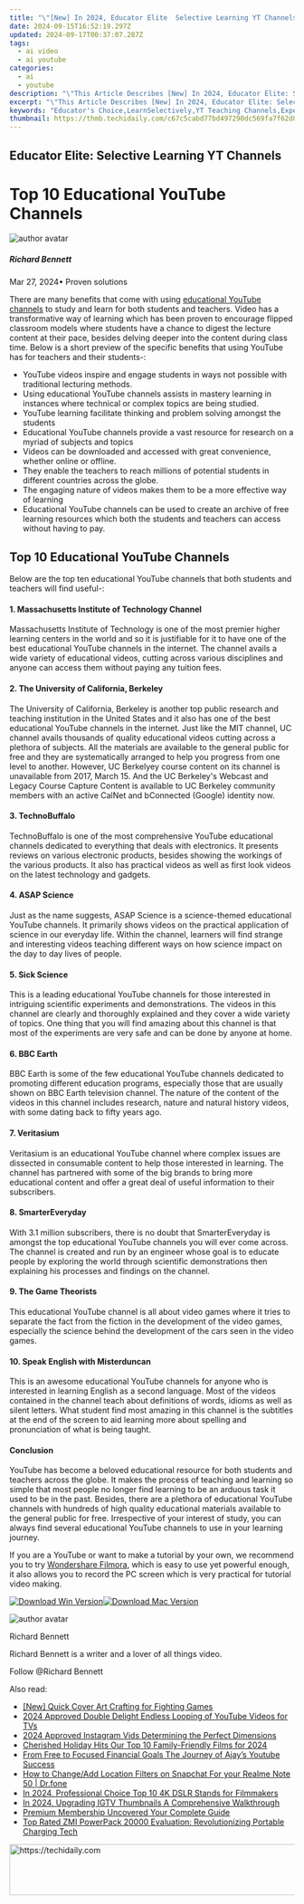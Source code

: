 ```yaml
---
title: "\"[New] In 2024, Educator Elite  Selective Learning YT Channels\""
date: 2024-09-15T16:52:19.297Z
updated: 2024-09-17T00:37:07.287Z
tags:
  - ai video
  - ai youtube
categories:
  - ai
  - youtube
description: "\"This Article Describes [New] In 2024, Educator Elite: Selective Learning YT Channels\""
excerpt: "\"This Article Describes [New] In 2024, Educator Elite: Selective Learning YT Channels\""
keywords: "Educator's Choice,LearnSelectively,YT Teaching Channels,ExpertLearning Vid,EliteEducators YT,Selective Learning Tips,Top Teachers Series"
thumbnail: https://thmb.techidaily.com/c67c5cabd77bd497290dc569fa7f62d814f0daa9ae95d19e4c91539b2a1b2dd0.jpg
---
```


## Educator Elite: Selective Learning YT Channels

# Top 10 Educational YouTube Channels

![author avatar](https://images.wondershare.com/filmora/article-images/richard-bennett.jpg)

##### Richard Bennett

 Mar 27, 2024• Proven solutions

There are many benefits that come with using [educational YouTube channels](https://tools.techidaily.com/wondershare/filmora/download/) to study and learn for both students and teachers. Video has a transformative way of learning which has been proven to encourage flipped classroom models where students have a chance to digest the lecture content at their pace, besides delving deeper into the content during class time. Below is a short preview of the specific benefits that using YouTube has for teachers and their students-:

* YouTube videos inspire and engage students in ways not possible with traditional lecturing methods.
* Using educational YouTube channels assists in mastery learning in instances where technical or complex topics are being studied.
* YouTube learning facilitate thinking and problem solving amongst the students
* Educational YouTube channels provide a vast resource for research on a myriad of subjects and topics
* Videos can be downloaded and accessed with great convenience, whether online or offline.
* They enable the teachers to reach millions of potential students in different countries across the globe.
* The engaging nature of videos makes them to be a more effective way of learning
* Educational YouTube channels can be used to create an archive of free learning resources which both the students and teachers can access without having to pay.

## Top 10 Educational YouTube Channels

Below are the top ten educational YouTube channels that both students and teachers will find useful-:

#### 1. Massachusetts Institute of Technology Channel

Massachusetts Institute of Technology is one of the most premier higher learning centers in the world and so it is justifiable for it to have one of the best educational YouTube channels in the internet. The channel avails a wide variety of educational videos, cutting across various disciplines and anyone can access them without paying any tuition fees.

#### 2. The University of California, Berkeley

The University of California, Berkeley is another top public research and teaching institution in the United States and it also has one of the best educational YouTube channels in the internet. Just like the MIT channel, UC channel avails thousands of quality educational videos cutting across a plethora of subjects. All the materials are available to the general public for free and they are systematically arranged to help you progress from one level to another. However, UC Berkelyey course content on its channel is unavailable from 2017, March 15\. And the UC Berkeley's Webcast and Legacy Course Capture Content is available to UC Berkeley community members with an active CalNet and bConnected (Google) identity now.

#### 3. TechnoBuffalo

TechnoBuffalo is one of the most comprehensive YouTube educational channels dedicated to everything that deals with electronics. It presents reviews on various electronic products, besides showing the workings of the various products. It also has practical videos as well as first look videos on the latest technology and gadgets.

#### 4. ASAP Science

Just as the name suggests, ASAP Science is a science-themed educational YouTube channels. It primarily shows videos on the practical application of science in our everyday life. Within the channel, learners will find strange and interesting videos teaching different ways on how science impact on the day to day lives of people.

#### 5. Sick Science

This is a leading educational YouTube channels for those interested in intriguing scientific experiments and demonstrations. The videos in this channel are clearly and thoroughly explained and they cover a wide variety of topics. One thing that you will find amazing about this channel is that most of the experiments are very safe and can be done by anyone at home.

#### 6. BBC Earth

BBC Earth is some of the few educational YouTube channels dedicated to promoting different education programs, especially those that are usually shown on BBC Earth television channel. The nature of the content of the videos in this channel includes research, nature and natural history videos, with some dating back to fifty years ago.

#### 7. Veritasium

Veritasium is an educational YouTube channel where complex issues are dissected in consumable content to help those interested in learning. The channel has partnered with some of the big brands to bring more educational content and offer a great deal of useful information to their subscribers.

#### 8. SmarterEveryday

With 3.1 million subscribers, there is no doubt that SmarterEveryday is amongst the top educational YouTube channels you will ever come across. The channel is created and run by an engineer whose goal is to educate people by exploring the world through scientific demonstrations then explaining his processes and findings on the channel.

#### 9. The Game Theorists

This educational YouTube channel is all about video games where it tries to separate the fact from the fiction in the development of the video games, especially the science behind the development of the cars seen in the video games.

#### 10. Speak English with Misterduncan

This is an awesome educational YouTube channels for anyone who is interested in learning English as a second language. Most of the videos contained in the channel teach about definitions of words, idioms as well as silent letters. What student find most amazing in this channel is the subtitles at the end of the screen to aid learning more about spelling and pronunciation of what is being taught.

#### Conclusion

YouTube has become a beloved educational resource for both students and teachers across the globe. It makes the process of teaching and learning so simple that most people no longer find learning to be an arduous task it used to be in the past. Besides, there are a plethora of educational YouTube channels with hundreds of high quality educational materials available to the general public for free. Irrespective of your interest of study, you can always find several educational YouTube channels to use in your learning journey.

If you are a YouTube or want to make a tutorial by your own, we recommend you to try [Wondershare Filmora](https://tools.techidaily.com/wondershare/filmora/download/), which is easy to use yet powerful enough, it also allows you to record the PC screen which is very practical for tutorial video making.

[![Download Win Version](https://images.wondershare.com/filmora/guide/download-btn-win.jpg)](https://tools.techidaily.com/wondershare/filmora/download/)[![Download Mac Version](https://images.wondershare.com/filmora/guide/download-btn-mac.jpg)](https://tools.techidaily.com/wondershare/filmora/download/)

![author avatar](https://images.wondershare.com/filmora/article-images/richard-bennett.jpg)

Richard Bennett

Richard Bennett is a writer and a lover of all things video.

Follow @Richard Bennett

<ins class="adsbygoogle"
     style="display:block"
     data-ad-format="autorelaxed"
     data-ad-client="ca-pub-7571918770474297"
     data-ad-slot="1223367746"></ins>

<ins class="adsbygoogle"
     style="display:block"
     data-ad-client="ca-pub-7571918770474297"
     data-ad-slot="8358498916"
     data-ad-format="auto"
     data-full-width-responsive="true"></ins>

<span class="atpl-alsoreadstyle">Also read:</span>
<div><ul>
<li><a href="https://youtube-web.techidaily.com/uick-cover-art-crafting-for-fighting-games/"><u>[New] Quick Cover Art Crafting for Fighting Games</u></a></li>
<li><a href="https://youtube-sure.techidaily.com/approved-double-delight-endless-looping-of-youtube-videos-for-tvs/"><u>2024 Approved Double Delight Endless Looping of YouTube Videos for TVs</u></a></li>
<li><a href="https://instagram-videos.techidaily.com/2024-approved-instagram-vids-determining-the-perfect-dimensions/"><u>2024 Approved Instagram Vids Determining the Perfect Dimensions</u></a></li>
<li><a href="https://fox-boxes.techidaily.com/cherished-holiday-hits-our-top-10-family-friendly-films-for-2024/"><u>Cherished Holiday Hits Our Top 10 Family-Friendly Films for 2024</u></a></li>
<li><a href="https://youtube-sure.techidaily.com/free-to-focused-financial-goals-the-journey-of-ajays-youtube-success/"><u>From Free to Focused Financial Goals The Journey of Ajay’s Youtube Success</u></a></li>
<li><a href="https://location-social.techidaily.com/how-to-changeadd-location-filters-on-snapchat-for-your-realme-note-50-drfone-by-drfone-virtual-android/"><u>How to Change/Add Location Filters on Snapchat For your Realme Note 50 | Dr.fone</u></a></li>
<li><a href="https://extra-support.techidaily.com/in-2024-professional-choice-top-10-4k-dslr-stands-for-filmmakers/"><u>In 2024, Professional Choice Top 10 4K DSLR Stands for Filmmakers</u></a></li>
<li><a href="https://instagram-video-files.techidaily.com/in-2024-upgrading-igtv-thumbnails-a-comprehensive-walkthrough/"><u>In 2024, Upgrading IGTV Thumbnails A Comprehensive Walkthrough</u></a></li>
<li><a href="https://youtube-sure.techidaily.com/um-membership-uncovered-your-complete-guide/"><u>Premium Membership Uncovered Your Complete Guide</u></a></li>
<li><a href="https://buynow-help.techidaily.com/top-rated-zmi-powerpack-20000-evaluation-revolutionizing-portable-charging-tech/"><u>Top Rated ZMI PowerPack 20000 Evaluation: Revolutionizing Portable Charging Tech</u></a></li>
</ul></div>

<!-- affiliate ads begin -->
<a href="https://ephamedtechinc.pxf.io/c/5597632/2137209/26400" target="_top" id="2137209">
  <img src="//a.impactradius-go.com/display-ad/26400-2137209" border="0" alt="https://techidaily.com" width="728" height="90"/>
</a>
<img height="0" width="0" src="https://ephamedtechinc.pxf.io/i/5597632/2137209/26400" style="position:absolute;visibility:hidden;" border="0" />
<!-- affiliate ads end -->


